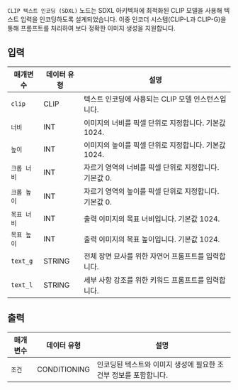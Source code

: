 `CLIP 텍스트 인코딩 (SDXL)` 노드는 SDXL 아키텍처에 최적화된 CLIP 모델을 사용해 텍스트 입력을 인코딩하도록 설계되었습니다.
이중 인코더 시스템(CLIP-L과 CLIP-G)을 통해 프롬프트를 처리하여 보다 정확한 이미지 생성을 지원합니다.

## 입력

| 매개변수 | 데이터 유형 | 설명 |
|----------|------------|------|
| `clip` | CLIP | 텍스트 인코딩에 사용되는 CLIP 모델 인스턴스입니다. |
| `너비` | INT | 이미지의 너비를 픽셀 단위로 지정합니다. 기본값 1024. |
| `높이` | INT | 이미지의 높이를 픽셀 단위로 지정합니다. 기본값 1024. |
| `크롭 너비` | INT | 자르기 영역의 너비를 픽셀 단위로 지정합니다. 기본값 0. |
| `크롭 높이` | INT | 자르기 영역의 높이를 픽셀 단위로 지정합니다. 기본값 0. |
| `목표 너비` | INT | 출력 이미지의 목표 너비입니다. 기본값 1024. |
| `목표 높이` | INT | 출력 이미지의 목표 높이입니다. 기본값 1024. |
| `text_g` | STRING | 전체 장면 묘사를 위한 자연어 프롬프트를 입력합니다.|
| `text_l` | STRING | 세부 사항 강조를 위한 키워드 프롬프트를 입력합니다. |

## 출력

| 매개변수 | 데이터 유형 | 설명 |
|----------|------------|------|
| `조건` | CONDITIONING | 인코딩된 텍스트와 이미지 생성에 필요한 조건부 정보를 포함합니다. |
